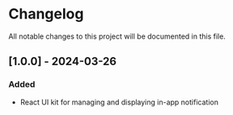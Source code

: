 # Changelog

All notable changes to this project will be documented in this file.

## [1.0.0] - 2024-03-26

### Added

- React UI kit for managing and displaying in-app notification